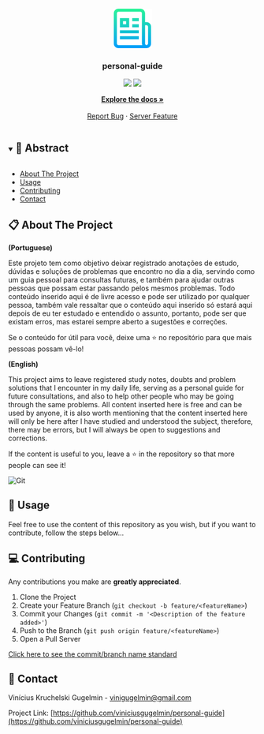 <p align="center">
  <a href="https://github.com/viniciusgugelmin/personal-guide">
    <img src="readme.png" alt="readme-logo" width="80" height="80">
  </a>

  <h3 align="center">
    personal-guide
  </h3>
  <p align="center">
    <img src="https://img.shields.io/badge/author-viniciusgugelmin-1E90FF?style=flat-square" />
    <img src="https://img.shields.io/github/languages/count/viniciusgugelmin/personal-guide?color=1E90FF&style=flat-square" />
  </p>
  <p align="center">
    <a href="https://github.com/viniciusgugelmin/personal-guide/blob/master/README.md"><strong>Explore the docs »</strong></a>
    <br />
    <br />
    <a href="https://github.com/viniciusgugelmin/personal-guide/issues">Report Bug</a>
    ·
    <a href="https://github.com/viniciusgugelmin/personal-guide/issues">Server Feature</a>
  </p>
</p>

<details open="open">
  <summary><h2 style="display: inline-block">📜 Abstract</h2></summary>

- [About The Project](#about-the-project)
- [Usage](#usage)
- [Contributing](#contributing)
- [Contact](#contact)

</details>

<a name="about-the-project"></a>

## 📋 About The Project

**(Portuguese)**

Este projeto tem como objetivo deixar registrado anotações de estudo, dúvidas e soluções de problemas que encontro no dia a dia, servindo como um guia pessoal para consultas futuras, e também para ajudar outras pessoas que possam estar passando pelos mesmos problemas. Todo conteúdo inserido aqui é de livre acesso e pode ser utilizado por qualquer pessoa, também vale ressaltar que o conteúdo aqui inserido só estará aqui depois de eu ter estudado e entendido o assunto, portanto, pode ser que existam erros, mas estarei sempre aberto a sugestões e correções.

Se o conteúdo for útil para você, deixe uma ⭐️ no repositório para que mais pessoas possam vê-lo!


**(English)**

This project aims to leave registered study notes, doubts and problem solutions that I encounter in my daily life, serving as a personal guide for future consultations, and also to help other people who may be going through the same problems. All content inserted here is free and can be used by anyone, it is also worth mentioning that the content inserted here will only be here after I have studied and understood the subject, therefore, there may be errors, but I will always be open to suggestions and corrections.

If the content is useful to you, leave a ⭐️ in the repository so that more people can see it!


![Git](https://img.shields.io/badge/git-%23F05033.svg?style=for-the-badge&logo=git&logoColor=white)

<a name="usage"></a>

## 🏁 Usage

Feel free to use the content of this repository as you wish, but if you want to contribute, follow the steps below...

<a name="contributing"></a>

## 💻 Contributing

Any contributions you make are **greatly appreciated**.

1. Clone the Project
2. Create your Feature Branch (`git checkout -b feature/<featureName>`)
3. Commit your Changes (`git commit -m '<Description of the feature added>'`)
4. Push to the Branch (`git push origin feature/<featureName>`)
5. Open a Pull Server

<a href="https://github.com/viniciusgugelmin/personal-guide/blob/master/docs/commits-standard.png">
Click here to see the commit/branch name standard
</a>

<a name="contact"></a>

## 📧 Contact

Vinícius Kruchelski Gugelmin - vinigugelmin@gmail.com

Project Link: [https://github.com/viniciusgugelmin/personal-guide](https://github.com/viniciusgugelmin/personal-guide)